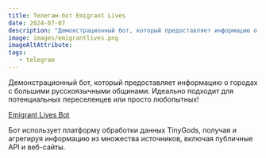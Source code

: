 ```yaml
---
title: Телегам-бот Emigrant Lives
date: 2024-07-07
description: "Демонстрационный бот, который предоставляет информацию о городах с большими русскоязычными общинами. Идеально подходит для потенциальных переселенцев или просто любопытных! Бот использует платформу обработки данных TinyGods, получая и агрегируя информацию из множества источников, включая публичные API и веб-сайты."
image: images/emigrantlives.png
imageAltAttribute: 
tags:
   - telegram
---
```


Демонстрационный бот, который предоставляет информацию о городах с большими русскоязычными общинами. Идеально подходит для потенциальных переселенцев или просто любопытных!

<a href="https://t.me/EmigrantLivesBot" target="_blank">Emigrant Lives Bot</a>

Бот использует платформу обработки данных TinyGods, получая и агрегируя информацию из множества источников, включая публичные API и веб-сайты.
